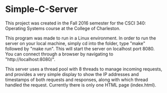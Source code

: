 # Simple-C-Server
This project was created in the Fall 2016 semester for the CSCI 340: Operating Systems course at the College of Charleston.

This program was made to run in a Linux environment. In order to run the server on your local machine, simply cd into the folder, type "make" followed by "make run". This will start the server on localhost port 8080. You can connect through a browser by navigating to "http://localhost:8080/".

This server uses a thread pool with 8 threads to manage incoming requests, and provides a very simple display to show the IP addresses and timestamps of both requests and responses, along with which thread handled the request. Currently there is only one HTML page (index.html).
